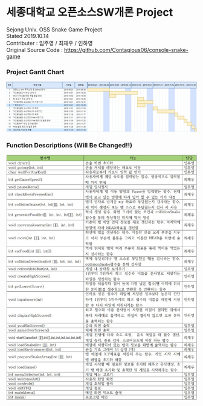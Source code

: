 # 세종대학교 오픈소스SW개론 Project
Sejong Univ. OSS Snake Game Project<br> 
Stated 2019.10.14<br> 
Contributer : 임주영 / 최재우 / 인하영<br> 
Original Source Code : https://github.com/Contagious06/console-snake-game

### Project Gantt Chart
![ganttchart](./image/ganttchart.jpg)

### Function Descriptions (Will Be Changed!!)
![function](./image/function.jpg)
